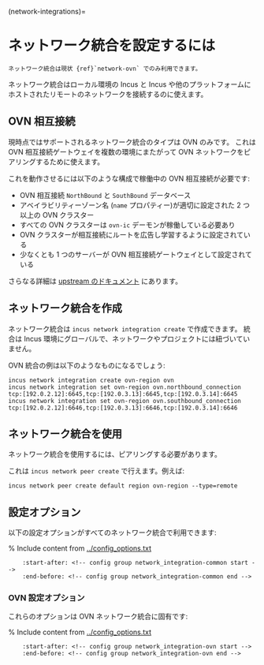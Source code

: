 (network-integrations)=
# ネットワーク統合を設定するには

```{note}
ネットワーク統合は現状 {ref}`network-ovn` でのみ利用できます。
```

ネットワーク統合はローカル環境の Incus と Incus や他のプラットフォームにホストされたリモートのネットワークを接続するのに使えます。

## OVN 相互接続

現時点ではサポートされるネットワーク統合のタイプは OVN のみです。
これは OVN 相互接続ゲートウェイを複数の環境にまたがって OVN ネットワークをピアリングするために使えます。

これを動作させるには以下のような構成で稼働中の OVN 相互接続が必要です:

- OVN 相互接続 `NorthBound` と `SouthBound` データベース
- アベイラビリティーゾーン名 (`name` プロパティー)が適切に設定された 2 つ以上の OVN クラスター
- すべての OVN クラスターは `ovn-ic` デーモンが稼働している必要あり
- OVN クラスターが相互接続にルートを広告し学習するように設定されている
- 少なくとも 1 つのサーバーが OVN 相互接続ゲートウェイとして設定されている

さらなる詳細は [upstream のドキュメント](https://docs.ovn.org/en/latest/tutorials/ovn-interconnection.html) にあります。

## ネットワーク統合を作成

ネットワーク統合は `incus network integration create` で作成できます。
統合は Incus 環境にグローバルで、ネットワークやプロジェクトには紐づいていません。

OVN 統合の例は以下のようなものになるでしょう:

```
incus network integration create ovn-region ovn
incus network integration set ovn-region ovn.northbound_connection tcp:[192.0.2.12]:6645,tcp:[192.0.3.13]:6645,tcp:[192.0.3.14]:6645
incus network integration set ovn-region ovn.southbound_connection tcp:[192.0.2.12]:6646,tcp:[192.0.3.13]:6646,tcp:[192.0.3.14]:6646
```

## ネットワーク統合を使用

ネットワーク統合を使用するには、ピアリングする必要があります。

これは `incus network peer create` で行えます。例えば:

```
incus network peer create default region ovn-region --type=remote
```

## 設定オプション

以下の設定オプションがすべてのネットワーク統合で利用できます:

% Include content from [../config_options.txt](../config_options.txt)
```{include} ../config_options.txt
    :start-after: <!-- config group network_integration-common start -->
    :end-before: <!-- config group network_integration-common end -->
```

### OVN 設定オプション

これらのオプションは OVN ネットワーク統合に固有です:

% Include content from [../config_options.txt](../config_options.txt)
```{include} ../config_options.txt
    :start-after: <!-- config group network_integration-ovn start -->
    :end-before: <!-- config group network_integration-ovn end -->
```
